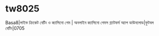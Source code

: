 # tw8025
Basa8|লাইভ ক্রিকেট বেটিং ও ক্যাসিনো গেম | অনলাইন ক্যাসিনো গেমস প্ল্যাটফর্ম অ্যাপ ডাউনলোড|ফুটবল বেটিং|0705
